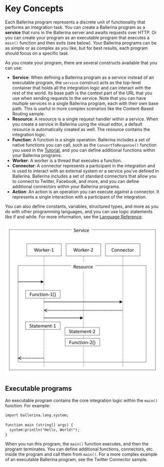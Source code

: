 # Key Concepts

Each Ballerina program represents a discrete unit of functionality that performs an integration task. You can create a Ballerina program as a **service** that runs in the Ballerina server and awaits requests over HTTP. Or you can create your program as an executable program that executes a `main()` function and then exits (see below). Your Ballerina programs can be as simple or as complex as you like, but for best results, each program should focus on a specific task.

As you create your program, there are several constructs available that you can use:

* **Service**: When defining a Ballerina program as a service instead of an executable program, the `service` construct acts as the top-level container that holds all the integration logic and can interact with the rest of the world. Its base path is the context part of the URL that you use when sending requests to the service. Note that you can have multiple services in a single Ballerina program, each with their own base path. This is useful in more complex scenarios like the Content-Based Routing sample. 
* **Resource**: A resource is a single request handler within a service. When you create a service in Ballerina using the visual editor, a default resource is automatically created as well. The resource contains the integration logic.   
* **Function**: A function is a single operation. Ballerina includes a set of native functions you can call, such as the `ConvertToResponse()` function you used in the [Tutorial](tutorial.md), and you can define additional functions within your Ballerina programs.
* **Worker**: A worker is a thread that executes a function. 
* **Connector**: A connector represents a participant in the integration and is used to interact with an external system or a service you've defined in Ballerina. Ballerina includes a set of standard connectors that allow you to connect to Twitter, Facebook, and more, and you can define additional connectors within your Ballerina programs.
* **Action**: An action is an operation you can execute against a connector. It represents a single interaction with a participant of the integration.

You can also define constants, variables, structured types, and more as you do with other programming languages, and you can use logic statements like if and while. For more information, see the [Language Reference](lang-ref/index.md). 

![alt text](images/Figure1-1.png "Ballerina constructs")

## Executable programs

An executable program contains the core integration logic within the `main()` function. For example:

```
import ballerina.lang.system;

function main (string[] args) {
  system:println("Hello, World!");
}
```

When you run this program, the `main()` function executes, and then the program terminates. You can define additional functions, connectors, etc. inside the program and call them from `main()`. For a more complex example of an executable Ballerina program, see the Twitter Connector sample.

